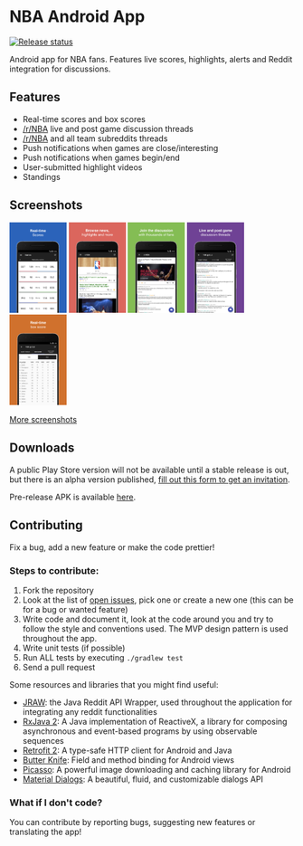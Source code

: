 # NBA Android App
[![Release status](https://img.shields.io/badge/release-v0.4.0--alpha-red.svg)](https://github.com/jorgegil96/All-NBA/releases)

Android app for NBA fans. Features live scores, highlights, alerts and Reddit integration for discussions.

## Features
* Real-time scores and box scores
* [/r/NBA](https://www.reddit.com/r/nba) live and post game discussion threads
* [/r/NBA](https://www.reddit.com/r/nba) and all team subreddits threads
* Push notifications when games are close/interesting
* Push notifications when games begin/end
* User-submitted highlight videos
* Standings

## Screenshots
<img src="art/v0.5.0/bil_mockup_1.jpeg" alt="Ready" width="20%;"/>
<img src="art/v0.5.0/bil_mockup_2.jpeg" alt="Ready" width="20%;"/>
<img src="art/v0.5.0/bil_mockup_3.jpeg" alt="Ready" width="20%;"/>
<img src="art/v0.5.0/bil_mockup_4.jpeg" alt="Ready" width="20%;"/>
<img src="art/v0.5.0/bil_mockup_5.jpeg" alt="Ready" width="20%;"/>

[More screenshots](http://imgur.com/a/4h75K)

## Downloads

A public Play Store version will not be available until a stable release is out, but there is an alpha version published, [fill out this form to get an invitation](https://goo.gl/forms/vqZOBjkvZjxGOy0k2).

Pre-release APK is available [here](https://github.com/jorgegil96/All-NBA/releases).

## Contributing  

Fix a bug, add a new feature or make the code prettier!

### Steps to contribute:
1. Fork the repository
2. Look at the list of [open issues](https://github.com/jorgegil96/All-NBA/issues), pick one or create a new one (this can be for a bug or wanted feature)
3. Write code and document it, look at the code around you and try to follow the style and conventions used. The MVP design pattern is used throughout the app.
4. Write unit tests (if possible)
5. Run ALL tests by executing `./gradlew test`
6. Send a pull request

Some resources and libraries that you might find useful:
* [JRAW](https://github.com/thatJavaNerd/JRAW): the Java Reddit API Wrapper, used throughout the application for integrating any reddit functionalities   
* [RxJava 2](https://realm.io/news/gotocph-jake-wharton-exploring-rxjava2-android/): A Java implementation of ReactiveX, a library for composing asynchronous and event-based programs by using observable sequences  
* [Retrofit 2](https://square.github.io/retrofit/): A type-safe HTTP client for Android and Java  
* [Butter Knife](http://jakewharton.github.io/butterknife/): Field and method binding for Android views  
* [Picasso](http://square.github.io/picasso/): A powerful image downloading and caching library for Android  
* [Material Dialogs](https://github.com/afollestad/material-dialogs): A beautiful, fluid, and customizable dialogs API

### What if I don't code?  

You can contribute by reporting bugs, suggesting new features or translating the app!
